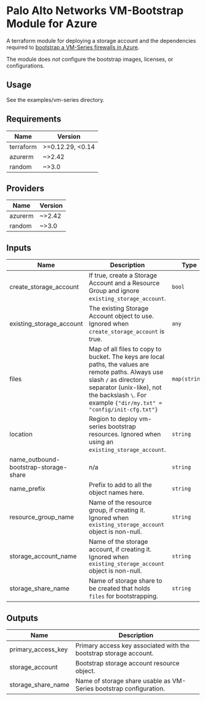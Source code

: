 # Palo Alto Networks VM-Bootstrap Module for Azure

A terraform module for deploying a storage account and the dependencies required
to [bootstrap a VM-Series firewalls in Azure](https://docs.paloaltonetworks.com/vm-series/9-1/vm-series-deployment/bootstrap-the-vm-series-firewall/bootstrap-the-vm-series-firewall-in-azure.html#idd51f75b8-e579-44d6-a809-2fafcfe4b3b6).

The module does *not* configure the bootstrap images, licenses, or configurations.

## Usage

See the examples/vm-series directory.

<!-- BEGINNING OF PRE-COMMIT-TERRAFORM DOCS HOOK -->
## Requirements

| Name | Version |
|------|---------|
| terraform | >=0.12.29, <0.14 |
| azurerm | ~>2.42 |
| random | ~>3.0 |

## Providers

| Name | Version |
|------|---------|
| azurerm | ~>2.42 |
| random | ~>3.0 |

## Inputs

| Name | Description | Type | Default | Required |
|------|-------------|------|---------|:--------:|
| create\_storage\_account | If true, create a Storage Account and a Resource Group and ignore `existing_storage_account`. | `bool` | `true` | no |
| existing\_storage\_account | The existing Storage Account object to use. Ignored when `create_storage_account` is true. | `any` | `null` | no |
| files | Map of all files to copy to bucket. The keys are local paths, the values are remote paths. Always use slash `/` as directory separator (unix-like), not the backslash `\`. For example `{"dir/my.txt" = "config/init-cfg.txt"}` | `map(string)` | `{}` | no |
| location | Region to deploy vm-series bootstrap resources. Ignored when using an `existing_storage_account`. | `string` | `null` | no |
| name\_outbound-bootstrap-storage-share | n/a | `string` | `"obbootstrapshare"` | no |
| name\_prefix | Prefix to add to all the object names here. | `string` | n/a | yes |
| resource\_group\_name | Name of the resource group, if creating it. Ignored when `existing_storage_account` object is non-null. | `string` | `null` | no |
| storage\_account\_name | Name of the storage account, if creating it. Ignored when `existing_storage_account` object is non-null. | `string` | `null` | no |
| storage\_share\_name | Name of storage share to be created that holds `files` for bootstrapping. | `string` | `"bootstrapshare"` | no |

## Outputs

| Name | Description |
|------|-------------|
| primary\_access\_key | Primary access key associated with the bootstrap storage account. |
| storage\_account | Bootstrap storage account resource object. |
| storage\_share\_name | Name of storage share usable as VM-Series bootstrap configuration. |

<!-- END OF PRE-COMMIT-TERRAFORM DOCS HOOK -->
